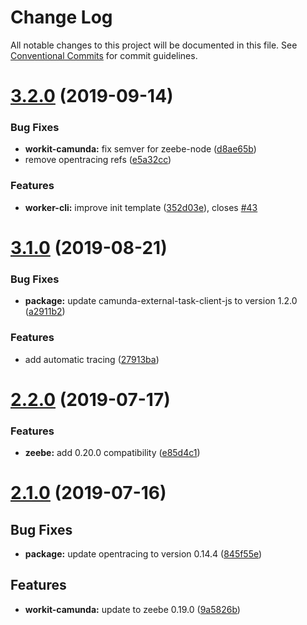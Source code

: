 # Change Log

All notable changes to this project will be documented in this file.
See [Conventional Commits](https://conventionalcommits.org) for commit guidelines.

# [3.2.0](https://github.com/VilledeMontreal/workit/compare/workit-camunda@3.1.0...workit-camunda@3.2.0) (2019-09-14)


### Bug Fixes

* **workit-camunda:** fix semver for zeebe-node ([d8ae65b](https://github.com/VilledeMontreal/workit/commit/d8ae65b))
* remove opentracing refs ([e5a32cc](https://github.com/VilledeMontreal/workit/commit/e5a32cc))


### Features

* **worker-cli:** improve init template ([352d03e](https://github.com/VilledeMontreal/workit/commit/352d03e)), closes [#43](https://github.com/VilledeMontreal/workit/issues/43)





# [3.1.0](https://github.com/VilledeMontreal/workit/compare/workit-camunda@2.2.0...workit-camunda@3.1.0) (2019-08-21)


### Bug Fixes

* **package:** update camunda-external-task-client-js to version 1.2.0 ([a2911b2](https://github.com/VilledeMontreal/workit/commit/a2911b2))


### Features

* add automatic tracing ([27913ba](https://github.com/VilledeMontreal/workit/commit/27913ba))





# [2.2.0](https://github.com/VilledeMontreal/workit/compare/workit-camunda@2.1.0...workit-camunda@2.2.0) (2019-07-17)

### Features

*   **zeebe:** add 0.20.0 compatibility ([e85d4c1](https://github.com/VilledeMontreal/workit/commit/e85d4c1))

# [2.1.0](https://github.com/VilledeMontreal/workit/compare/workit-camunda@2.0.1...workit-camunda@2.1.0) (2019-07-16)

## Bug Fixes

*   **package:** update opentracing to version 0.14.4 ([845f55e](https://github.com/VilledeMontreal/workit/commit/845f55e))

## Features

*   **workit-camunda:** update to zeebe 0.19.0 ([9a5826b](https://github.com/VilledeMontreal/workit/commit/9a5826b))
